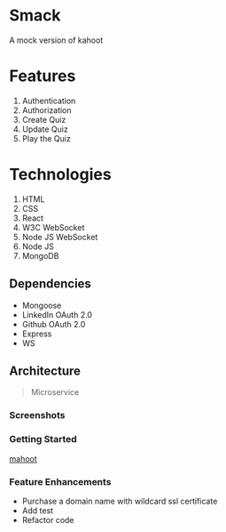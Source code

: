 # Smack

A mock version of kahoot

# Features

1. Authentication
2. Authorization
3. Create Quiz
4. Update Quiz
5. Play the Quiz

# Technologies

1. HTML
2. CSS
3. React
4. W3C WebSocket
5. Node JS WebSocket
6. Node JS
7. MongoDB

## Dependencies

- Mongoose
- LinkedIn OAuth 2.0
- Github OAuth 2.0
- Express
- WS

## Architecture

> Microservice

### Screenshots

### Getting Started

[mahoot](https://mahoot.io)

### Feature Enhancements

- Purchase a domain name with wildcard ssl certificate
- Add test
- Refactor code
